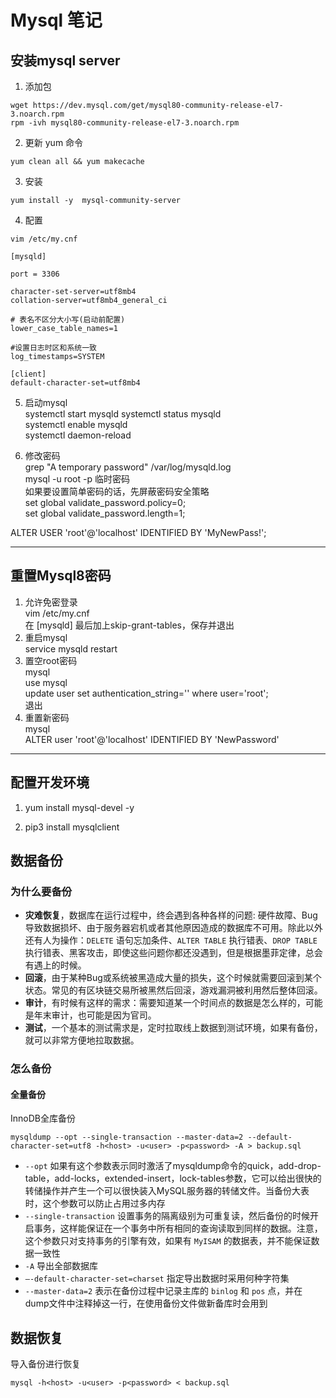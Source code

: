 # Mysql 笔记

## 安装mysql server
1. 添加包

  ```shell
  wget https://dev.mysql.com/get/mysql80-community-release-el7-3.noarch.rpm
  rpm -ivh mysql80-community-release-el7-3.noarch.rpm
  ```

2. 更新 yum 命令  

  ```shell
  yum clean all && yum makecache
  ```

3. 安装    

  ```shell
  yum install -y  mysql-community-server
  ```

4. 配置  

  ```shell
  vim /etc/my.cnf
  ```
```
[mysqld]

port = 3306

character-set-server=utf8mb4
collation-server=utf8mb4_general_ci

# 表名不区分大小写(启动前配置)
lower_case_table_names=1

#设置日志时区和系统一致
log_timestamps=SYSTEM

[client]
default-character-set=utf8mb4
```
5. 启动mysql   
systemctl start mysqld
systemctl status mysqld   
systemctl enable mysqld   
systemctl daemon-reload   

6. 修改密码   
grep "A temporary password" /var/log/mysqld.log   
mysql -u root -p 临时密码   
如果要设置简单密码的话，先屏蔽密码安全策略   
set global validate_password.policy=0;   
set global validate_password.length=1;   

ALTER USER 'root'@'localhost' IDENTIFIED BY 'MyNewPass!';   

----------

## 重置Mysql8密码
1. 允许免密登录   
vim /etc/my.cnf   
在 [mysqld] 最后加上skip-grant-tables，保存并退出   
2. 重启mysql   
service mysqld restart   
3.  置空root密码   
mysql   
use mysql   
update user set authentication_string='' where user='root';   
退出   
4. 重置新密码   
mysql   
ALTER user 'root'@'localhost' IDENTIFIED BY 'NewPassword'   

----------

## 配置开发环境
1. yum install mysql-devel -y

2. pip3 install  mysqlclient

## 数据备份

### 为什么要备份

- **灾难恢复**，数据库在运行过程中，终会遇到各种各样的问题: 硬件故障、Bug 导致数据损坏、由于服务器宕机或者其他原因造成的数据库不可用。除此以外还有人为操作：`DELETE` 语句忘加条件、`ALTER TABLE` 执行错表、`DROP TABLE` 执行错表、黑客攻击，即使这些问题你都还没遇到，但是根据墨菲定律，总会有遇上的时候。
- **回滚**，由于某种Bug或系统被黑造成大量的损失，这个时候就需要回滚到某个状态。常见的有区块链交易所被黑然后回滚，游戏漏洞被利用然后整体回滚。
- **审计**，有时候有这样的需求：需要知道某一个时间点的数据是怎么样的，可能是年末审计，也可能是因为官司。
- **测试**，一个基本的测试需求是，定时拉取线上数据到测试环境，如果有备份，就可以非常方便地拉取数据。
### 怎么备份

#### 全量备份

InnoDB全库备份

```shell
mysqldump --opt --single-transaction --master-data=2 --default-character-set=utf8 -h<host> -u<user> -p<password> -A > backup.sql
```

- `--opt` 如果有这个参数表示同时激活了mysqldump命令的quick，add-drop-table，add-locks，extended-insert，lock-tables参数，它可以给出很快的转储操作并产生一个可以很快装入MySQL服务器的转储文件。当备份大表时，这个参数可以防止占用过多内存
- `--single-transaction` 设置事务的隔离级别为可重复读，然后备份的时候开启事务，这样能保证在一个事务中所有相同的查询读取到同样的数据。注意，这个参数只对支持事务的引擎有效，如果有 `MyISAM` 的数据表，并不能保证数据一致性
- `-A` 导出全部数据库
- `–-default-character-set=charset` 指定导出数据时采用何种字符集
- `--master-data=2` 表示在备份过程中记录主库的 `binlog` 和 `pos` 点，并在dump文件中注释掉这一行，在使用备份文件做新备库时会用到

## 数据恢复

导入备份进行恢复

```shell
mysql -h<host> -u<user> -p<password> < backup.sql
```



